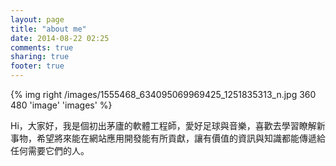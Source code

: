 ```yaml
---
layout: page
title: "about me"
date: 2014-08-22 02:25
comments: true
sharing: true
footer: true
---
```


{% img right /images/1555468_634095069969425_1251835313_n.jpg 360 480 'image' 'images' %}

Hi，大家好，我是個初出茅廬的軟體工程師，愛好足球與音樂，喜歡去學習瞭解新事物，希望將來能在網站應用開發能有所貢獻，讓有價值的資訊與知識都能傳遞給任何需要它們的人。
